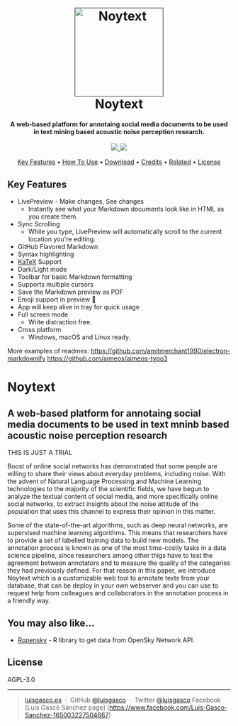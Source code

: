 <h1 align="center">
  <br>
  <a href=""><img src="" alt="Noytext" width="200"></a>
  <br>
  Noytext
  <br>
</h1>

<h4 align="center">A web-based platform for annotaing social media documents to be used in text mining based acoustic noise perception research.</h4>

<p align="center">
  <a href="https://saythanks.io/to/luisgasco">
      <img src="https://img.shields.io/badge/SayThanks.io-%E2%98%BC-1EAEDB.svg">
  </a>
  <a href="https://paypal.me/luisgasco?locale.x=es_ES">
    <img src="https://img.shields.io/badge/$-donate-ff69b4.svg?maxAge=2592000&amp;style=flat">
  </a>
</p>

<p align="center">
  <a href="#key-features">Key Features</a> •
  <a href="#how-to-use">How To Use</a> •
  <a href="#download">Download</a> •
  <a href="#credits">Credits</a> •
  <a href="#related">Related</a> •
  <a href="#license">License</a>
</p>



## Key Features

* LivePreview - Make changes, See changes
  - Instantly see what your Markdown documents look like in HTML as you create them.
* Sync Scrolling
  - While you type, LivePreview will automatically scroll to the current location you're editing.
* GitHub Flavored Markdown  
* Syntax highlighting
* [KaTeX](https://khan.github.io/KaTeX/) Support
* Dark/Light mode
* Toolbar for basic Markdown formatting
* Supports multiple cursors
* Save the Markdown preview as PDF
* Emoji support in preview :tada:
* App will keep alive in tray for quick usage
* Full screen mode
  - Write distraction free.
* Cross platform
  - Windows, macOS and Linux ready.

More examples of readmes:
https://github.com/amitmerchant1990/electron-markdownify
https://github.com/aimeos/aimeos-typo3

# Noytext
## A web-based platform for annotaing social media documents to be used in text mninb based acoustic noise perception research
THIS IS JUST A TRIAL

Boost of online social networks has demonstrated that some people are willing to share their views about everyday problems, including noise. With the advent of Natural Language Processing and Machine Learning technologies to the majority of the scientific fields, we have begun to analyze the textual content of social media, and more specifically online social networks, to extract insights about the noise attitude of the population that uses this channel to express their opinion in this matter.

Some of the state-of-the-art algorithms, such as deep neural networks, are supervised machine learning algorithms. This means that researchers have to provide a set of labelled training data to build new models. The annotation process is known as one of the most time-costly tasks in a data science pipeline, since researchers among other thigs have to test the agreement between annotators and to measure the quality of the categories they had previously defined. For that reason in this paper, we introduce Noytext which is a customizable web tool to annotate texts from your database, that can be deploy in your own webserver and you can use to request help from colleagues and collaborators in the annotation process in a friendly way.



## You may also like...

- [Ropensky](https://github.com/luisgasco/Ropensky) - R library to get data from OpenSky Network API.

## License

AGPL-3.0

---

> [luisgasco.es](http://luisgasco.es/) &nbsp;&middot;&nbsp;
> GitHub [@luisgasco](https://github.com/luisgasco) &nbsp;&middot;&nbsp;
> Twitter [@luisgasco](https://twitter.com/luisgasco)
> Facebook [Luis Gascó Sánchez page] (https://www.facebook.com/Luis-Gasco-Sanchez-165003227504667)

